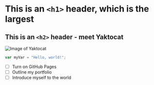 # This is an `<h1>` header, which is the largest
## This is an `<h2>` header - meet Yaktocat
![Image of Yaktocat](https://octodex.github.com/images/yaktocat.png)
``` javascript
var myVar = "Hello, world!";
```
- [ ] Turn on GitHub Pages
- [ ] Outline my portfolio
- [ ] Introduce myself to the world
